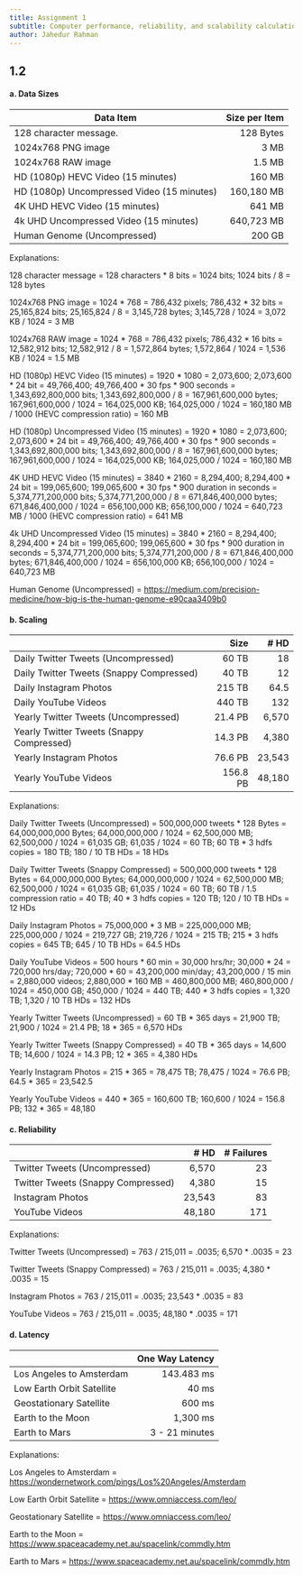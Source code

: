 ```yaml
---
title: Assignment 1
subtitle: Computer performance, reliability, and scalability calculation
author: Jahedur Rahman
---
```


## 1.2 

#### a. Data Sizes

| Data Item                                  | Size per Item | 
|--------------------------------------------|--------------:|
| 128 character message.                     | 128 Bytes     |
| 1024x768 PNG image                         | 3 MB          |
| 1024x768 RAW image                         | 1.5 MB        | 
| HD (1080p) HEVC Video (15 minutes)         | 160 MB        |
| HD (1080p) Uncompressed Video (15 minutes) | 160,180 MB    |
| 4K UHD HEVC Video (15 minutes)             | 641 MB        |
| 4k UHD Uncompressed Video (15 minutes)     | 640,723 MB    |
| Human Genome (Uncompressed)                | 200 GB        |

Explanations:

128 character message = 128 characters * 8 bits = 1024 bits; 1024 bits / 8 = 128 bytes

1024x768 PNG image = 1024 * 768 = 786,432 pixels; 786,432 * 32 bits = 25,165,824 bits; 25,165,824 / 8 = 3,145,728 bytes; 3,145,728 / 1024 = 3,072 KB / 1024 = 3 MB

1024x768 RAW image = 1024 * 768 = 786,432 pixels; 786,432 * 16 bits = 12,582,912 bits; 12,582,912 / 8 = 1,572,864 bytes; 1,572,864 / 1024 = 1,536 KB / 1024 = 1.5 MB

HD (1080p) HEVC Video (15 minutes) = 1920 * 1080 = 2,073,600; 2,073,600 * 24 bit = 49,766,400; 49,766,400 * 30 fps * 900 seconds = 1,343,692,800,000 bits; 1,343,692,800,000 / 8 = 167,961,600,000 bytes; 167,961,600,000 / 1024 = 164,025,000 KB; 164,025,000 / 1024 = 160,180 MB / 1000 (HEVC compression ratio) = 160 MB

HD (1080p) Uncompressed Video (15 minutes) = 1920 * 1080 = 2,073,600; 2,073,600 * 24 bit = 49,766,400; 49,766,400 * 30 fps * 900 seconds = 1,343,692,800,000 bits; 1,343,692,800,000 / 8 = 167,961,600,000 bytes; 167,961,600,000 / 1024 = 164,025,000 KB; 164,025,000 / 1024 = 160,180 MB

4K UHD HEVC Video (15 minutes) = 3840 * 2160 = 8,294,400; 8,294,400 * 24 bit = 199,065,600; 199,065,600 * 30 fps * 900 duration in seconds = 5,374,771,200,000 bits; 5,374,771,200,000 / 8 = 671,846,400,000 bytes; 671,846,400,000 / 1024 = 656,100,000 KB; 656,100,000 / 1024 = 640,723 MB / 1000 (HEVC compression ratio) = 641 MB

4k UHD Uncompressed Video (15 minutes) = 3840 * 2160 = 8,294,400; 8,294,400 * 24 bit = 199,065,600; 199,065,600 * 30 fps * 900 duration in seconds = 5,374,771,200,000 bits; 5,374,771,200,000 / 8 = 671,846,400,000 bytes; 671,846,400,000 / 1024 = 656,100,000 KB; 656,100,000 / 1024 = 640,723 MB

Human Genome (Uncompressed) = https://medium.com/precision-medicine/how-big-is-the-human-genome-e90caa3409b0

#### b. Scaling

|                                           | Size     | # HD | 
|-------------------------------------------|---------:|-------:|
| Daily Twitter Tweets (Uncompressed)       | 60 TB    | 18     |
| Daily Twitter Tweets (Snappy Compressed)  | 40 TB    | 12     |
| Daily Instagram Photos                    | 215 TB   | 64.5   |
| Daily YouTube Videos                      | 440 TB   | 132    |
| Yearly Twitter Tweets (Uncompressed)      | 21.4 PB  | 6,570  |
| Yearly Twitter Tweets (Snappy Compressed) | 14.3 PB  | 4,380  |
| Yearly Instagram Photos                   | 76.6 PB  | 23,543 |
| Yearly YouTube Videos                     | 156.8 PB | 48,180 |

Explanations:

Daily Twitter Tweets (Uncompressed) = 500,000,000 tweets * 128 Bytes = 64,000,000,000 Bytes; 64,000,000,000 / 1024 = 62,500,000 MB; 62,500,000 / 1024 = 61,035 GB; 61,035 / 1024 = 60 TB; 60 TB * 3 hdfs copies = 180 TB; 180 / 10 TB HDs = 18 HDs

Daily Twitter Tweets (Snappy Compressed) = 500,000,000 tweets * 128 Bytes = 64,000,000,000 Bytes; 64,000,000,000 / 1024 = 62,500,000 MB; 62,500,000 / 1024 = 61,035 GB; 61,035 / 1024 = 60 TB; 60 TB / 1.5 compression ratio = 40 TB; 40 * 3 hdfs copies = 120 TB; 120 / 10 TB HDs = 12 HDs

Daily Instagram Photos = 75,000,000 * 3 MB = 225,000,000 MB; 225,000,000 / 1024 = 219,727 GB; 219,726 / 1024 = 215 TB; 215 * 3 hdfs copies = 645 TB; 645 / 10 TB HDs = 64.5 HDs

Daily YouTube Videos = 500 hours * 60 min = 30,000 hrs/hr; 30,000 * 24 = 720,000 hrs/day; 720,000 * 60 = 43,200,000 min/day; 43,200,000 / 15 min = 2,880,000 videos; 2,880,000 * 160 MB = 460,800,000 MB; 460,800,000 / 1024 = 450,000 GB; 450,000 / 1024 = 440 TB; 440 * 3 hdfs copies = 1,320 TB; 1,320 / 10 TB HDs = 132 HDs

Yearly Twitter Tweets (Uncompressed) = 60 TB * 365 days = 21,900 TB; 21,900 / 1024 = 21.4 PB; 18 * 365 = 6,570 HDs

Yearly Twitter Tweets (Snappy Compressed) = 40 TB * 365 days = 14,600 TB; 14,600 / 1024 = 14.3 PB; 12 * 365 = 4,380 HDs

Yearly Instagram Photos = 215 * 365 = 78,475 TB; 78,475 / 1024 = 76.6 PB; 64.5 * 365 = 23,542.5

Yearly YouTube Videos = 440 * 365 = 160,600 TB; 160,600 / 1024 = 156.8 PB; 132 * 365 = 48,180

#### c. Reliability
|                                    | # HD | # Failures |
|------------------------------------|-----:|-----------:|
| Twitter Tweets (Uncompressed)      | 6,570| 23         |
| Twitter Tweets (Snappy Compressed) | 4,380| 15         |
| Instagram Photos                   |23,543| 83         |
| YouTube Videos                     |48,180| 171        |

Explanations:

Twitter Tweets (Uncompressed) = 763 / 215,011 = .0035; 6,570 * .0035 = 23

Twitter Tweets (Snappy Compressed) = 763 / 215,011 = .0035; 4,380 * .0035 = 15

Instagram Photos = 763 / 215,011 = .0035; 23,543 * .0035 = 83

YouTube Videos = 763 / 215,011 = .0035; 48,180 * .0035 = 171

#### d. Latency

|                           | One Way Latency      |
|---------------------------|---------------------:|
| Los Angeles to Amsterdam  | 143.483 ms           |
| Low Earth Orbit Satellite | 40 ms                |
| Geostationary Satellite   | 600 ms               |
| Earth to the Moon         | 1,300 ms             |
| Earth to Mars             | 3 - 21 minutes       | 

Explanations:

Los Angeles to Amsterdam = https://wondernetwork.com/pings/Los%20Angeles/Amsterdam

Low Earth Orbit Satellite = https://www.omniaccess.com/leo/

Geostationary Satellite = https://www.omniaccess.com/leo/

Earth to the Moon = https://www.spaceacademy.net.au/spacelink/commdly.htm

Earth to Mars = https://www.spaceacademy.net.au/spacelink/commdly.htm